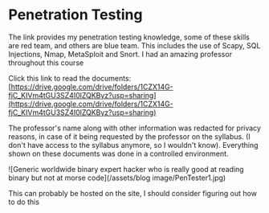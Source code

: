 # Penetration Testing

The link provides my penetration testing knowledge, some of these skills are red team, and others are blue team. This includes the use of Scapy, SQL Injections, Nmap, MetaSploit and Snort. I had an amazing professor throughout this course 

Click this link to read the documents:[https://drive.google.com/drive/folders/1CZX14G-fjC_KIVm4tGU3SZ4I0lZQKByz?usp=sharing](https://drive.google.com/drive/folders/1CZX14G-fjC_KIVm4tGU3SZ4I0lZQKByz?usp=sharing)

The professor's name along with other information was redacted for privacy reasons, in case of it being requested by the professor on the syllabus. (I don't have access to the syllabus anymore, so I wouldn't know). 
Everything shown on these documents was done in a controlled environment.

![Generic worldwide binary expert hacker who is really good at reading binary but not at morse code](/assets/blog image/PenTester1.jpg)

This can probably be hosted on the site, I should consider figuring out how to do this
